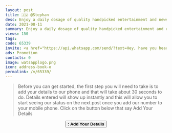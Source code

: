 ```yaml
---
layout: post
title: 🇯🇲 @Stephan 
desc: Enjoy a daily dosage of quality handpicked entertainment and news Via our WhatsApp Status updates
date: 2021-08-11
summary: Enjoy a daily dosage of quality handpicked entertainment and upto 90 % discount off local deals Via your whatsApp status, Stephan iD code is 65339 a proud member since
views: 150
tags: 
code: 65339
invite: <a href="https://api.whatsapp.com/send/?text=Hey, have you heard about this WhatsApp TV. Check out their website https://www.watsapp.tv and if you want to join use my code 65339 because I'm a member" class="page-scroll">Invite Friends</a>
ads: Promotion
contacts: 0
image: watsapplogo.png
icon: address-book-o
permalink: /v/65339/
---
```



>Before you can get started, the first step you will need to take is to add your details to our phone and that will take about 30 seconds to do. Details entered will show up instantly and this will allow you to start seeing our status on the next post once you add our number to your mobile phone. Click on the button below that say Add Your Details
   
<center><a href="/v/65339/signup" class="page-scroll"><button class="btn btn-outline btn-xl" id="#signup"><strong><i class="fa fa-address-book-o"></i> : Add Your Details</strong></button></a></center>
  
